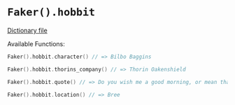 # `Faker().hobbit`

[Dictionary file](../src/main/resources/locales/en/hobbit.yml)

Available Functions:  
```kotlin
Faker().hobbit.character() // => Bilbo Baggins

Faker().hobbit.thorins_company() // => Thorin Oakenshield

Faker().hobbit.quote() // => Do you wish me a good morning, or mean that it is a good morning whether I want it or not; or that you feel good this morning; or that it is a morning to be good on?

Faker().hobbit.location() // => Bree
```

